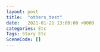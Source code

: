 ```yaml
---
layout: post
title:  "others_test"
date:   2021-01-21 13:00:00 +0000
categories: Etc
Tags: Story Etc
SceneCode: []
---
```

